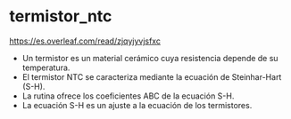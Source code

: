 # termistor_ntc

https://es.overleaf.com/read/zjqyjyvjsfxc

- Un termistor es un material cerámico cuya resistencia depende de su temperatura.
- El termistor NTC se caracteriza mediante la ecuación de Steinhar-Hart (S-H).
- La rutina ofrece los coeficientes ABC de la ecuación S-H.
- La ecuación S-H es un ajuste a la ecuación de los termistores.
